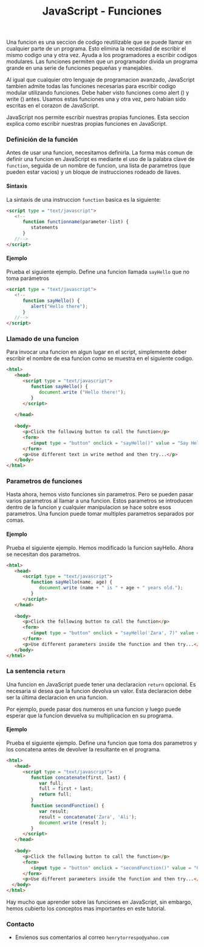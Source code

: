 ﻿---
title: JavaScript - Funciones
description: En terminos generales, una funcion es un subprograma 
categories: Blog
comments: true
---

Una funcion es una seccion de codigo reutilizable que se puede llamar en cualquier parte de un programa. Esto elimina la necesidad de escribir el mismo codigo una y otra vez. Ayuda a los programadores a escribir codigos modulares. Las funciones permiten que un programador divida un programa grande en una serie de funciones pequeñas y manejables.

Al igual que cualquier otro lenguaje de programacion avanzado, JavaScript tambien admite todas las funciones necesarias para escribir codigo modular utilizando funciones. Debe haber visto funciones como alert () y write () antes. Usamos estas funciones una y otra vez, pero habian sido escritas en el corazon de JavaScript.

JavaScript nos permite escribir nuestras propias funciones. Esta seccion explica como escribir nuestras propias funciones en JavaScript.

### Definición de la función

Antes de usar una funcion, necesitamos definirla. La forma más comun de definir una funcion en JavaScript es mediante el uso de la palabra clave de `function`, seguida de un nombre de funcion, una lista de parametros (que pueden estar vacios) y un bloque de instrucciones rodeado de llaves.

#### Sintaxis

La sintaxis de una instruccion `function` basica es la siguiente:

```html
<script type = "text/javascript">
   <!--
      function functionname(parameter-list) {
         statements
      }
   //-->
</script>
```

#### Ejemplo

Prueba el siguiente ejemplo. Define una funcion llamada `sayHello` que no toma parámetros

```html
<script type = "text/javascript">
   <!--
      function sayHello() {
         alert("Hello there");
      }
   //-->
</script>
```

### Llamado de una funcion

Para invocar una funcion en algun lugar en el script, simplemente deber escribir el nombre de esa funcion como se muestra en el siguiente codigo.

```html
<html>
   <head>   
      <script type = "text/javascript">
         function sayHello() {
            document.write ("Hello there!");
         }
      </script>
      
   </head>
   
   <body>
      <p>Click the following button to call the function</p>      
      <form>
         <input type = "button" onclick = "sayHello()" value = "Say Hello">
      </form>      
      <p>Use different text in write method and then try...</p>
   </body>
</html>
```

### Parametros de funciones

Hasta ahora, hemos visto funciones sin parametros. Pero se pueden pasar varios parametros al llamar a una funcion. Estos parametros ​​se introducen dentro de la funcion y cualquier manipulacion se hace sobre esos parametros. Una funcion puede tomar multiples parametros separados por comas.


#### Ejemplo

Prueba el siguiente ejemplo. Hemos modificado la funcion sayHello. Ahora se necesitan dos parametros.

```html
<html>
   <head>   
      <script type = "text/javascript">
         function sayHello(name, age) {
            document.write (name + " is " + age + " years old.");
         }
      </script>      
   </head>
   
   <body>
      <p>Click the following button to call the function</p>      
      <form>
         <input type = "button" onclick = "sayHello('Zara', 7)" value = "Say Hello">
      </form>      
      <p>Use different parameters inside the function and then try...</p>
   </body>
</html>
```

### La sentencia `return`

Una funcion en JavaScript puede tener una declaracion `return` opcional. Es necesaria si desea que la funcion devolva un valor. Esta declaracion debe ser la última declaracion en una funcion.

Por ejemplo, puede pasar dos numeros en una funcion y luego puede esperar que la funcion devuelva su multiplicacion en su programa.

#### Ejemplo

Prueba el siguiente ejemplo. Define una funcion que toma dos parametros y los concatena antes de devolver la resultante en el programa.

```html
<html>
   <head>  
      <script type = "text/javascript">
         function concatenate(first, last) {
            var full;
            full = first + last;
            return full;
         }
         function secondFunction() {
            var result;
            result = concatenate('Zara', 'Ali');
            document.write (result );
         }
      </script>      
   </head>
   
   <body>
      <p>Click the following button to call the function</p>      
      <form>
         <input type = "button" onclick = "secondFunction()" value = "Call Function">
      </form>      
      <p>Use different parameters inside the function and then try...</p>  
  </body>
</html>
```

Hay mucho que aprender sobre las funciones en JavaScript, sin embargo, hemos cubierto los conceptos mas importantes en este tutorial.


### Contacto

- Envienos sus comentarios al correo `henrytorrespo@yahoo.com`
